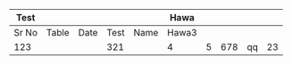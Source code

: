 
| Test  |       |      |      |      | Hawa  |   |     |    |    |
|-------|-------|------|------|------|-------|---|-----|----|----|
| Sr No | Table | Date | Test | Name | Hawa3 |   |     |    |    |
| 123   |       |      | 321  |      | 4     | 5 | 678 | qq | 23 |
